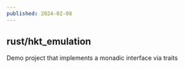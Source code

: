 ```yaml
---
published: 2024-02-08
---
```


## rust/hkt_emulation

Demo project that implements a monadic interface via traits

